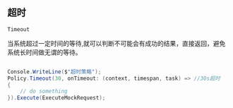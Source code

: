 ## 超时


```Timeout```

当系统超过一定时间的等待,就可以判断不可能会有成功的结果，直接返回，避免系统长时间做无谓的等待。


```c#

Console.WriteLine($"超时策略");
Policy.Timeout(30, onTimeout: (context, timespan, task) => //30s超时
{
    // do something
}).Execute(ExecuteMockRequest);



```
